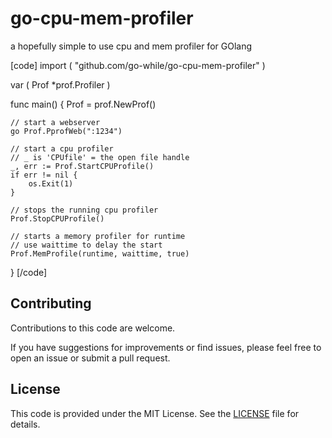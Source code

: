 # go-cpu-mem-profiler
 a hopefully simple to use cpu and mem profiler for GOlang


[code]
import (
	"github.com/go-while/go-cpu-mem-profiler"
)

var (
	Prof *prof.Profiler
)

func main() {
	Prof = prof.NewProf()

	// start a webserver
	go Prof.PprofWeb(":1234")

	// start a cpu profiler
	// _ is 'CPUfile' = the open file handle
	_, err := Prof.StartCPUProfile()
	if err != nil {
		os.Exit(1)
	}

	// stops the running cpu profiler
	Prof.StopCPUProfile()

	// starts a memory profiler for runtime
	// use waittime to delay the start
	Prof.MemProfile(runtime, waittime, true)
}
[/code]


## Contributing

Contributions to this code are welcome.

If you have suggestions for improvements or find issues, please feel free to open an issue or submit a pull request.

## License

This code is provided under the MIT License. See the [LICENSE](LICENSE) file for details.
